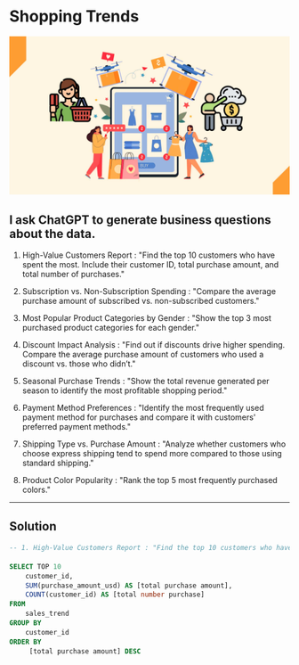 # Shopping Trends
![Shopping Trends Logo](https://github.com/ctian5505/Shopping_Trends/blob/main/Online-Shopping-Trends-What-Do-Recent-Reports-Suggest-About-Online-Shopper-Behavior-Globally-3.jpg)

## I ask ChatGPT to generate business questions about the data.
1. High-Value Customers Report : "Find the top 10 customers who have spent the most. Include their customer ID, total purchase amount, and total number of purchases."

2. Subscription vs. Non-Subscription Spending : "Compare the average purchase amount of subscribed vs. non-subscribed customers."

3. Most Popular Product Categories by Gender : "Show the top 3 most purchased product categories for each gender."

4. Discount Impact Analysis : "Find out if discounts drive higher spending. Compare the average purchase amount of customers who used a discount vs. those who didn’t."

5. Seasonal Purchase Trends : "Show the total revenue generated per season to identify the most profitable shopping period."

6. Payment Method Preferences : "Identify the most frequently used payment method for purchases and compare it with customers' preferred payment methods."

7. Shipping Type vs. Purchase Amount : "Analyze whether customers who choose express shipping tend to spend more compared to those using standard shipping."

8. Product Color Popularity : "Rank the top 5 most frequently purchased colors."
___

## Solution
```sql
-- 1. High-Value Customers Report : "Find the top 10 customers who have spent the most. Include their customer ID, total purchase amount, and total number of purchases."

SELECT TOP 10 
	customer_id,
	SUM(purchase_amount_usd) AS [total purchase amount],
	COUNT(customer_id) AS [total number purchase]
FROM
	sales_trend
GROUP BY
	customer_id
ORDER BY
	 [total purchase amount] DESC

```

